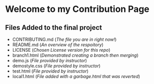 # Welcome to my Contribution Page

## Files Added to the final project
* CONTRIBUTING.md  (_The file you are in right now!_)
* README.md  (_An overview of the respoitory_)
* LICENSE  (_Chosen License version for this repo_)
* branch1.html  (_Demonstrated creating a branch then merging_)
* demo.js  (_File provided by instructor_)
* demostyle.css  (_File provided by instructor_)
* test.html  (_File provided by instructor_)
* local1.html  (_File added with a garbage.html that was reverted_)
